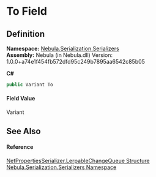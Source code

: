 # To Field




## Definition
**Namespace:** <a href="N_Nebula_Serialization_Serializers">Nebula.Serialization.Serializers</a>  
**Assembly:** Nebula (in Nebula.dll) Version: 1.0.0+a74e1f454fb572dfd95c249b7895aa6542c85b05

**C#**
``` C#
public Variant To
```



#### Field Value
Variant

## See Also


#### Reference
<a href="T_Nebula_Serialization_Serializers_NetPropertiesSerializer_LerpableChangeQueue">NetPropertiesSerializer.LerpableChangeQueue Structure</a>  
<a href="N_Nebula_Serialization_Serializers">Nebula.Serialization.Serializers Namespace</a>  
